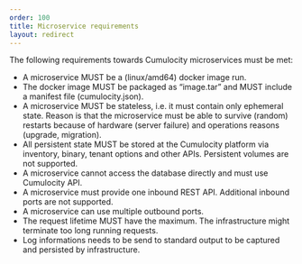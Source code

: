 ```yaml
---
order: 100
title: Microservice requirements
layout: redirect
---
```


The following requirements towards Cumulocity microservices must be met:

* A microservice MUST be a (linux/amd64) docker image run.
* The docker image MUST be packaged as “image.tar” and MUST include a manifest file (cumulocity.json).
* A microservice MUST be stateless, i.e. it must contain only ephemeral state. Reason is that the microservice must be able to survive (random) restarts because of hardware (server failure) and operations reasons (upgrade, migration).
* All persistent state MUST be stored at the Cumulocity platform via inventory, binary, tenant options and other APIs. Persistent volumes are not supported.
* A microservice cannot access the database directly and must use Cumulocity API.
* A microservice must provide one inbound REST API. Additional inbound ports are not supported.
* A microservice can use multiple outbound ports.
* The request lifetime MUST have the maximum. The infrastructure might terminate too long running requests. 
* Log informations needs to be send to standard output to be captured and persisted by infrastructure.
